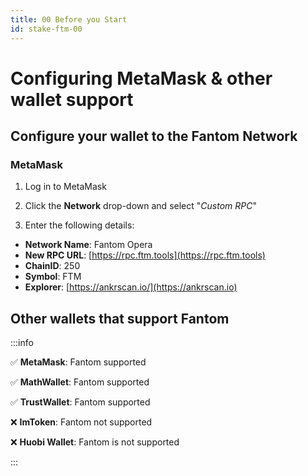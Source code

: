 ```yaml
---
title: 00 Before you Start
id: stake-ftm-00
---
```


# Configuring MetaMask & other wallet support

## Configure your wallet to the Fantom Network

### MetaMask

1. Log in to MetaMask

2. Click the **Network** drop-down and select "*Custom RPC*"
    
3. Enter the following details:

* **Network Name**: Fantom Opera
* **New RPC URL**: [https://rpc.ftm.tools](https://rpc.ftm.tools)
* **ChainID**: 250
* **Symbol**: FTM
* **Explorer**: [https://ankrscan.io/](https://ankrscan.io)

## Other wallets that support Fantom

:::info

:white_check_mark: **MetaMask**: Fantom supported

:white_check_mark: **MathWallet**: Fantom supported

:white_check_mark: **TrustWallet**: Fantom supported

:x: **ImToken**: Fantom not supported

:x: **Huobi Wallet**: Fantom is not supported

:::
